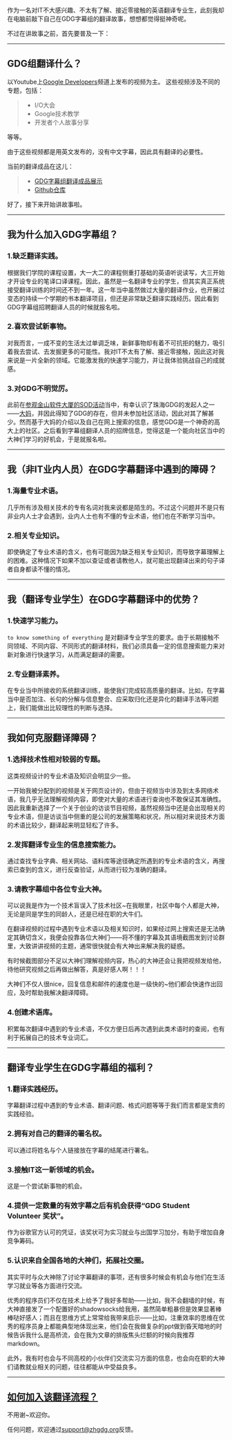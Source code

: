 作为一名对IT不大感兴趣、不太有了解、接近零接触的英语翻译专业生，此刻我却在电脑前敲下自己在GDG字幕组的翻译故事，想想都觉得挺神奇呢。

不过在讲故事之前，首先要普及一下：

---

## GDG组翻译什么？

以Youtube上[Google Developers](https://www.youtube.com/user/GoogleDevelopers)频道上发布的视频为主。
这些视频涉及不同的专题，包括：

> - I/O大会
> - Google技术教学
> - 开发者个人故事分享

等等。

由于这些视频都是用英文发布的，没有中文字幕，因此具有翻译的必要性。

当前的翻译成品在这儿：

> - [GDG字幕组翻译成品展示](http://www.gfansub.com/finished)
> - [Github仓库](https://github.com/ZHGDG/gfansub)

好了，接下来开始讲故事啦。

---


## 我为什么加入GDG字幕组？ 

### 1.缺乏翻译实践。

根据我们学院的课程设置，大一大二的课程侧重打基础的英语听说读写，大三开始才开设专业的笔译口译课程。因此，虽然是一名翻译专业的学生，但其实真正系统接受翻译训练的时间还不到一年。这一年当中虽然做过大量的翻译作业，也开展过变态的持续一个学期的书本翻译项目，但还是非常缺乏翻译实践经历。因此看到GDG字幕组招聘翻译人员的时候就报名啦。

### 2.喜欢尝试新事物。

对我而言，一成不变的生活太过单调乏味，新鲜事物却有着不可抗拒的魅力，吸引着我去尝试、去发掘更多的可能性。我对IT不太有了解、接近零接触，因此这对我来说是一片全新的领域。它能激发我的快速学习能力，并让我体验挑战自己的成就感。

### 3.对GDG不明觉厉。

此前在[参观金山软件大厦的SOD活动](http://blog.zhgdg.org/2014-12/et-sod-sysu/)当中，有幸认识了珠海GDG的发起人之一——[大妈](http://zoomquiet.io/)，并因此得知了GDG的存在，但并未参加社区活动，因此对其了解甚少。然而基于大妈的介绍以及自己在网上搜索的信息，感觉GDG是一个神奇的高大上的社区。之后看到字幕组翻译人员的招牌信息，觉得这是一个能向社区当中的大神们学习的好机会，于是就报名啦。

---

## 我（非IT业内人员）在GDG字幕翻译中遇到的障碍？

### 1.海量专业术语。

几乎所有涉及相关技术的专有名词对我来说都是陌生的。不过这个问题并不是只有非业内人士才会遇到，业内人士也有不懂的专业术语，他们也在不断学习当中。

### 2.相关专业知识。

即使确定了专业术语的含义，也有可能因为缺乏相关专业知识，而导致字幕理解上的困难。这种情况下如果不加以查证或者请教他人，就可能出现翻译出来的句子译者自身都读不懂的情况。

---

## 我（翻译专业学生）在GDG字幕翻译中的优势？ 

### 1.快速学习能力。
`to know something of everything` 是对翻译专业学生的要求。由于长期接触不同领域、不同内容、不同形式的翻译材料，我们必须具备一定的信息搜索能力来对新对象进行快速学习，从而满足翻译的需要。

### 2.专业翻译素养。

在专业当中所接收的系统翻译训练，能使我们完成较高质量的翻译。比如，在字幕当中是否加注、长句的分解与信息整合、应采取归化还是异化的翻译手法等问题上，我们能做出比较理性的判断与选择。

---

## 我如何克服翻译障碍？

### 1.选择技术性相对较弱的专题。

这类视频设计的专业术语及知识会明显少一些。

一开始我被分配到的视频是关于网页设计的，但由于视频当中涉及到太多网络术语，我几乎无法理解视频内容，即使对大量的术语进行查询也不敢保证其准确性。因此我重新选择了一个关于创业的访谈节目视频，虽然视频当中还是会出现相关的专业术语，但是访谈当中侧重的是公司的发展策略和状况，所以相对来说技术方面的术语比较少，翻译起来明显轻松了许多。

### 2.发挥翻译专业生的信息搜索能力。

通过查找专业字典、相关网站、语料库等途径确定所遇到的专业术语的含义，再搜索已查到的含义，进行反查验证，从而进行较为准确的翻译。

### 3.请教字幕组中各位专业大神。

可以说我是作为一个技术盲误入了技术社区~在我眼里，社区中每个人都是大神，无论是同是学生的同龄人，还是已经在职的大牛们。

在翻译视频的过程中遇到专业术语以及相关知识时，如果经过网上搜索还是无法确定其确切含义，我便会投靠各位大神们——将不懂的字幕及其语境截图发到讨论群里，大致讲讲视频的主题，通常很快就会有大神出来解决我的疑惑。

有时候截图部分不足以大神们理解视频内容，热心的大神还会让我把视频发给他，待他研究视频之后再做出解答，真是好感人啊！！！

大神们不仅人很nice，回复信息和邮件的速度也是一级快的~他们都会快速作出回应，及时帮助我解决翻译障碍。

### 4.创建术语库。
积累每次翻译中遇到的专业术语，不仅方便日后再次遇到此类术语时的查阅，也有利于拓展自己的技术专业词汇。

------

## 翻译专业学生在GDG字幕组的福利？

### 1.翻译实践经历。

字幕翻译过程中遇到的专业术语、翻译问题、格式问题等等于我们而言都是宝贵的实践经验。

### 2.拥有对自己的翻译的署名权。

可以通过将姓名与个人链接放在字幕的结尾进行署名。

### 3.接触IT这一新领域的机会。

这是一个尝试新事物的机会。

### 4.提供一定数量的有效字幕之后有机会获得“GDG Student Volunteer 奖状”。

作为谷歌官方认可的凭证，该奖状可为实习就业与出国学习加分，有助于增加自身竞争筹码。

### 5.认识来自全国各地的大神们，拓展社交圈。

其实平时与众大神除了讨论字幕翻译的事项，还有很多时候会有机会与他们在生活学习就业等各方面进行交流。

优秀的程序员们不仅在技术上给予了我好多帮助——比如，我不会翻墙的时候，有大神直接发了一个配置好的shadowsocks给我用，虽然简单粗暴但是效果显著棒棒哒好感人；而且在思维方式上常常给我带来启示——比如，注重效率的思维在优秀的程序员身上都能典型地体现出来，他们会在我做复杂的ppt做到昏天暗地的时候告诉我什么是高桥流，会在我为文章的排版焦头烂额的时候向我推荐markdown。

此外，我有时也会与不同高校的小伙伴们交流实习方面的信息，也会向在职的大神们请教就业相关的问题，往往都能从中受益良多。

---

## [如何加入该翻译流程？](http://wiki.zhgdg.org/handbook/zhggdg-fansub.html)
不用谢~欢迎你。

任何问题，欢迎通过[support@zhgdg.org](mailto:support@zhgdg.org)反馈。